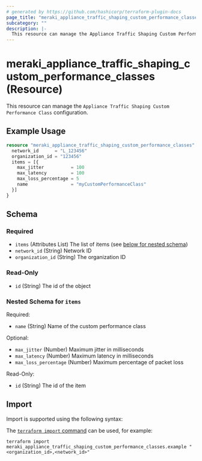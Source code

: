 ```yaml
---
# generated by https://github.com/hashicorp/terraform-plugin-docs
page_title: "meraki_appliance_traffic_shaping_custom_performance_classes Resource - terraform-provider-meraki"
subcategory: ""
description: |-
  This resource can manage the Appliance Traffic Shaping Custom Performance Class configuration.
---
```


# meraki_appliance_traffic_shaping_custom_performance_classes (Resource)

This resource can manage the `Appliance Traffic Shaping Custom Performance Class` configuration.

## Example Usage

```terraform
resource "meraki_appliance_traffic_shaping_custom_performance_classes" "example" {
  network_id      = "L_123456"
  organization_id = "123456"
  items = [{
    max_jitter          = 100
    max_latency         = 100
    max_loss_percentage = 5
    name                = "myCustomPerformanceClass"
  }]
}
```

<!-- schema generated by tfplugindocs -->
## Schema

### Required

- `items` (Attributes List) The list of items (see [below for nested schema](#nestedatt--items))
- `network_id` (String) Network ID
- `organization_id` (String) The organization ID

### Read-Only

- `id` (String) The id of the object

<a id="nestedatt--items"></a>
### Nested Schema for `items`

Required:

- `name` (String) Name of the custom performance class

Optional:

- `max_jitter` (Number) Maximum jitter in milliseconds
- `max_latency` (Number) Maximum latency in milliseconds
- `max_loss_percentage` (Number) Maximum percentage of packet loss

Read-Only:

- `id` (String) The id of the item

## Import

Import is supported using the following syntax:

The [`terraform import` command](https://developer.hashicorp.com/terraform/cli/commands/import) can be used, for example:

```shell
terraform import meraki_appliance_traffic_shaping_custom_performance_classes.example "<organization_id>,<network_id>"
```
